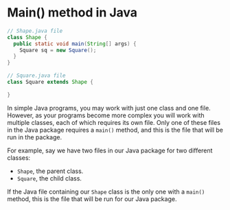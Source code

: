 # Main() method in Java

```java
// Shape.java file 
class Shape {
  public static void main(String[] args) {
    Square sq = new Square();
  }
}
 
// Square.java file 
class Square extends Shape {
  
}
```

In simple Java programs, you may work with just one class and one file. However, as your programs become more complex you will work with multiple classes, each of which requires its own file. Only one of these files in the Java package requires a `main()` method, and this is the file that will be run in the package.

For example, say we have two files in our Java package for two different classes:

-   `Shape`, the parent class.
-   `Square`, the child class.

If the Java file containing our `Shape` class is the only one with a `main()` method, this is the file that will be run for our Java package.